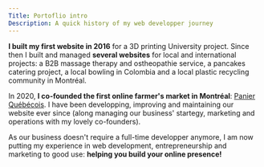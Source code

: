 ```yaml
---
Title: Portoflio intro
Description: A quick history of my web developper journey
---
```


**I built my first website in 2016** for a 3D printing University project. Since then I built and managed **several websites** for local and international projects: a B2B massage therapy and ostheopathie service, a pancakes catering project, a local bowling in Colombia and a local plastic recycling community in Montréal.

In 2020, **I co-founded the first online farmer's market in Montréal**: [Panier Québécois](https://panierquebecois.ca). I have been developping, improving and maintaining our website ever since (along managing our business' startegy, marketing and operations with my lovely co-founders).

As our business doesn't require a full-time developper anymore, I am now putting my experience in web development, entrepreneurship and marketing to good use: **helping you build your online presence!**